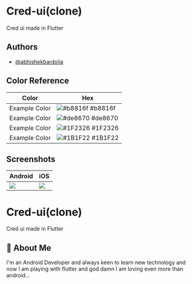 
# Cred-ui(clone)

Cred ui made in Flutter



## Authors

- [@abhishekbardolia](https://www.github.com/abhishekbardolia)

## Color Reference

| Color             | Hex                                                                |
| ----------------- | ------------------------------------------------------------------ |
| Example Color | ![#b8816f](https://via.placeholder.com/10/b8816f?text=+) #b8816f |
| Example Color | ![#de8670](https://via.placeholder.com/10/de8670?text=+) #de8670 |
| Example Color | ![#1F2326](https://via.placeholder.com/10/1F2326?text=+) #1F2326 |
| Example Color | ![#1B1F22](https://via.placeholder.com/10/1B1F22?text=+) #1B1F22 |


## Screenshots

Android | iOS
--- | ---
![](https://user-images.githubusercontent.com/21007272/145377997-15869a99-a880-43fa-9c3b-e6f930d88feb.jpeg) | ![](https://user-images.githubusercontent.com/21007272/145378820-1333d05b-e07f-4216-9c82-09728cc6e529.png)



# Cred-ui(clone)

Cred ui made in Flutter




## 🚀 About Me
I'm an Android Developer and always keen to learn new technology and now I am playing with flutter and god damn I am loving even more than android...

